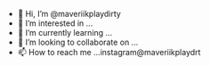 - 👋 Hi, I’m @maveriikplaydirty
- 👀 I’m interested in ...
- 🌱 I’m currently learning ...
- 💞️ I’m looking to collaborate on ...
- 📫 How to reach me ...instagram@maveriikplaydrt

<!---
maveriikplaydirty/maveriikplaydirty is a ✨ special ✨ repository because its `README.md` (this file) appears on your GitHub profile.
You can click the Preview link to take a look at your changes.
--->
